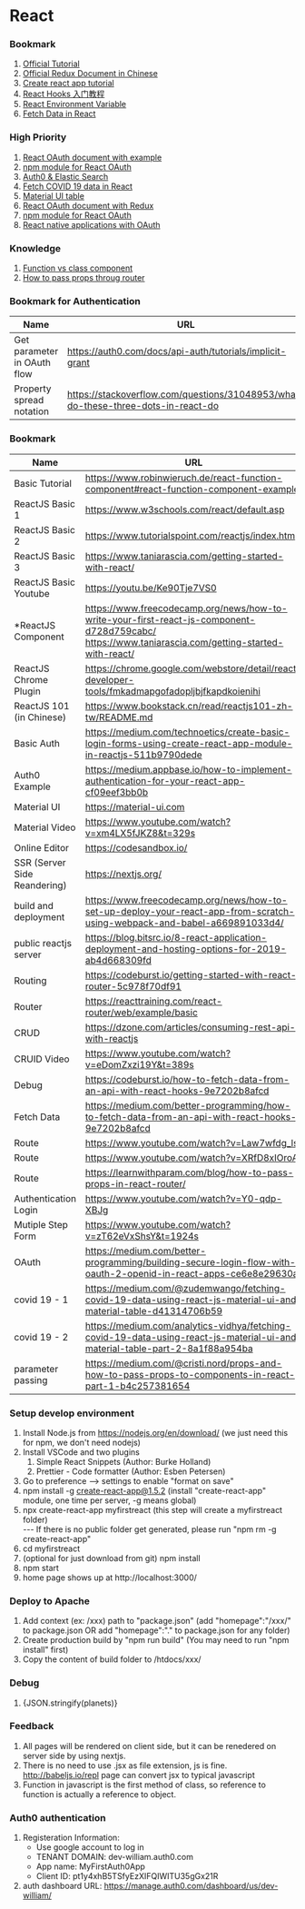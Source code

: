 # React


### Bookmark
1. [Official Tutorial](https://reactjs.org/tutorial/tutorial.html)
2. [Official Redux Document in Chinese](https://cn.redux.js.org/)
3. [Create react app tutorial](https://create-react-app.dev/docs/getting-started)
4. [React Hooks 入门教程](https://www.ruanyifeng.com/blog/2019/09/react-hooks.html)
5. [React Environment Variable](https://medium.com/@trekinbami/using-environment-variables-in-react-6b0a99d83cf5)
6. [Fetch Data in React](https://pusher.com/tutorials/consume-restful-api-react)

### High Priority
1. [React OAuth document with example](https://medium.com/@franciscopa91/how-to-implement-oidc-authentication-with-react-context-api-and-react-router-205e13f2d49)
2. [npm module for React OAuth](https://www.npmjs.com/package/react-openidconnect)
3. [Auth0 & Elastic Search](https://medium.appbase.io/how-to-implement-authentication-for-your-react-app-cf09eef3bb0b1)
4. [Fetch COVID 19 data in React](https://medium.com/analytics-vidhya/fetching-covid-19-data-using-react-js-material-ui-and-material-table-part-2-8a1f88a954ba)
5. [Material UI table](https://material-table.com/#/)
6. [React OAuth document with Redux](https://difi.github.io/felleslosninger/oidc_sample_react.html)
7. [npm module for React OAuth]( https://www.npmjs.com/package/client-oauth2)
8. [React native applications with OAuth](https://scotch.io/tutorials/build-a-react-native-app-and-authenticate-with-oauth-20)

### Knowledge
1. [Function vs class component](https://reactjs.org/docs/components-and-props.html)
2. [How to pass props throug router](https://tylermcginnis.com/react-router-pass-props-to-components/)


### Bookmark for Authentication
Name | URL
--- | ---
Get parameter in OAuth flow | https://auth0.com/docs/api-auth/tutorials/implicit-grant
Property spread notation | https://stackoverflow.com/questions/31048953/what-do-these-three-dots-in-react-do

### Bookmark
Name | URL  
--- | ---
Basic Tutorial | https://www.robinwieruch.de/react-function-component#react-function-component-example
ReactJS Basic 1 | https://www.w3schools.com/react/default.asp
ReactJS Basic 2 | https://www.tutorialspoint.com/reactjs/index.htm
ReactJS Basic 3 | https://www.taniarascia.com/getting-started-with-react/
ReactJS Basic Youtube | https://youtu.be/Ke90Tje7VS0
*ReactJS Component | https://www.freecodecamp.org/news/how-to-write-your-first-react-js-component-d728d759cabc/ <BR/> https://www.taniarascia.com/getting-started-with-react/
ReactJS Chrome Plugin | https://chrome.google.com/webstore/detail/react-developer-tools/fmkadmapgofadopljbjfkapdkoienihi
ReactJS 101 (in Chinese) | https://www.bookstack.cn/read/reactjs101-zh-tw/README.md
Basic Auth | https://medium.com/technoetics/create-basic-login-forms-using-create-react-app-module-in-reactjs-511b9790dede
Auth0 Example | https://medium.appbase.io/how-to-implement-authentication-for-your-react-app-cf09eef3bb0b
Material UI | https://material-ui.com
Material Video | https://www.youtube.com/watch?v=xm4LX5fJKZ8&t=329s
Online Editor | https://codesandbox.io/
SSR (Server Side Reandering) | https://nextjs.org/
build and deployment | https://www.freecodecamp.org/news/how-to-set-up-deploy-your-react-app-from-scratch-using-webpack-and-babel-a669891033d4/
public reactjs server | https://blog.bitsrc.io/8-react-application-deployment-and-hosting-options-for-2019-ab4d668309fd
Routing | https://codeburst.io/getting-started-with-react-router-5c978f70df91
Router | https://reacttraining.com/react-router/web/example/basic
CRUD | https://dzone.com/articles/consuming-rest-api-with-reactjs
CRUID Video | https://www.youtube.com/watch?v=eDomZxzi19Y&t=389s
Debug | https://codeburst.io/how-to-fetch-data-from-an-api-with-react-hooks-9e7202b8afcd
Fetch Data | https://medium.com/better-programming/how-to-fetch-data-from-an-api-with-react-hooks-9e7202b8afcd
Route | https://www.youtube.com/watch?v=Law7wfdg_ls
Route | https://www.youtube.com/watch?v=XRfD8xIOroA
Route | https://learnwithparam.com/blog/how-to-pass-props-in-react-router/
Authentication Login | https://www.youtube.com/watch?v=Y0-qdp-XBJg
Mutiple Step Form | https://www.youtube.com/watch?v=zT62eVxShsY&t=1924s
OAuth | https://medium.com/better-programming/building-secure-login-flow-with-oauth-2-openid-in-react-apps-ce6e8e29630a
covid 19 - 1 | https://medium.com/@zudemwango/fetching-covid-19-data-using-react-js-material-ui-and-material-table-d41314706b59
covid 19 - 2 | https://medium.com/analytics-vidhya/fetching-covid-19-data-using-react-js-material-ui-and-material-table-part-2-8a1f88a954ba
parameter passing | https://medium.com/@cristi.nord/props-and-how-to-pass-props-to-components-in-react-part-1-b4c257381654


### Setup develop environment
1. Install Node.js from https://nodejs.org/en/download/ (we just need  this for npm, we don't need nodejs)
2. Install VSCode and two plugins
    1. Simple React Snippets (Author: Burke Holland)
    2. Prettier - Code formatter (Author: Esben Petersen)
3. Go to preference --> settings to enable "format on save"    
4. npm install -g create-react-app@1.5.2 (install "create-react-app" module,  one time per server, -g means global)
5. npx create-react-app myfirstreact (this step will create a myfirstreact folder)   
   ---  If there is no public folder get generated, please run "npm rm -g create-react-app"     
6. cd myfirstreact 
7. (optional for just download from git) npm install
8. npm start
9. home page shows up at http://localhost:3000/

### Deploy to Apache
1. Add context (ex: /xxx) path to "package.json" (add "homepage":"/xxx/" to package.json OR add "homepage":"." to package.json for any folder)
2. Create production build by "npm run build" (You may need to run "npm install" first)
3. Copy the content of build folder to /htdocs/xxx/

### Debug
1. <div>{JSON.stringify(planets)}</div>

### Feedback 
1. All pages will be rendered on client side, but it can be renedered on server side by using nextjs.
2. There is no need to use .jsx as file extension, js is fine. http://babeljs.io/repl page can convert jsx to typical javascript
3. Function in javascript is the first method of class, so reference to function is actually a reference to object.

### Auth0 authentication
1. Registeration Information:    
     * Use google account to log in   
     * TENANT DOMAIN: dev-william.auth0.com   
     * App name: MyFirstAuth0App
     * Client ID: pt1y4xhB5TSfyEzXIFQIWITU35gGx21R
2. auth dashboard URL: https://manage.auth0.com/dashboard/us/dev-william/ 

